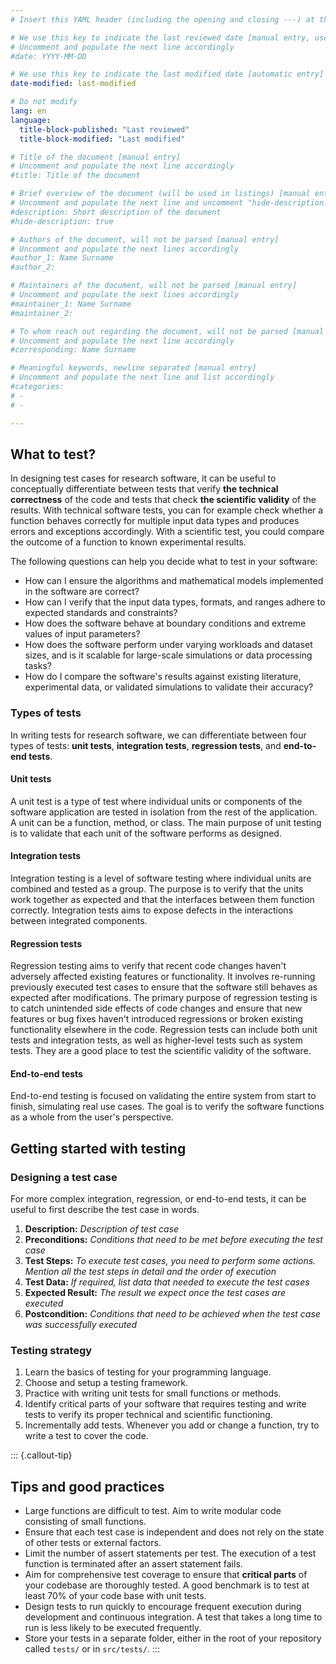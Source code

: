 ```yaml
---
# Insert this YAML header (including the opening and closing ---) at the beginning of the document and fill it out accordingly

# We use this key to indicate the last reviewed date [manual entry, use YYYY-MM-DD]
# Uncomment and populate the next line accordingly
#date: YYYY-MM-DD

# We use this key to indicate the last modified date [automatic entry]
date-modified: last-modified

# Do not modify
lang: en
language: 
  title-block-published: "Last reviewed"
  title-block-modified: "Last modified"

# Title of the document [manual entry]
# Uncomment and populate the next line accordingly
#title: Title of the document

# Brief overview of the document (will be used in listings) [manual entry]
# Uncomment and populate the next line and uncomment "hide-description: true".
#description: Short description of the document
#hide-description: true

# Authors of the document, will not be parsed [manual entry]
# Uncomment and populate the next lines accordingly
#author_1: Name Surname
#author_2:

# Maintainers of the document, will not be parsed [manual entry]
# Uncomment and populate the next lines accordingly
#maintainer_1: Name Surname
#maintainer_2:

# To whom reach out regarding the document, will not be parsed [manual entry]
# Uncomment and populate the next line accordingly
#corresponding: Name Surname

# Meaningful keywords, newline separated [manual entry]
# Uncomment and populate the next line and list accordingly
#categories: 
# - 
# - 

---
```



## What to test?
In designing test cases for research software, it can be useful to conceptually differentiate between tests that verify **the technical correctness** of the code and tests that check **the scientific validity** of the results. With technical software tests, you can for example check whether a function behaves correctly for multiple input data types and produces errors and exceptions accordingly. With a scientific test, you could compare the outcome of a function to known experimental results. 

The following questions can help you decide what to test in your software:

- How can I ensure the algorithms and mathematical models implemented in the software are correct?
- How can I verify that the input data types, formats, and ranges adhere to expected standards and constraints?
- How does the software behave at boundary conditions and extreme values of input parameters?
- How does the software perform under varying workloads and dataset sizes, and is it scalable for large-scale simulations or data processing tasks?
- How do I compare the software's results against existing literature, experimental data, or validated simulations to validate their accuracy?

### Types of tests
In writing tests for research software, we can differentiate between four types of tests: **unit tests**, **integration tests**, **regression tests**, and **end-to-end tests**.

#### Unit tests
A unit test is a type of test where individual units or components of the software application are tested in isolation from the rest of the application. A unit can be a function, method, or class. The main purpose of unit testing is to validate that each unit of the software performs as designed.

#### Integration tests
Integration testing is a level of software testing where individual units are combined and tested as a group. The purpose is to verify that the units work together as expected and that the interfaces between them function correctly. Integration tests aims to expose defects in the interactions between integrated components.

#### Regression tests
Regression testing aims to verify that recent code changes haven't adversely affected existing features or functionality. It involves re-running previously executed test cases to ensure that the software still behaves as expected after modifications. The primary purpose of regression testing is to catch unintended side effects of code changes and ensure that new features or bug fixes haven't introduced regressions or broken existing functionality elsewhere in the code. Regression tests can include both unit tests and integration tests, as well as higher-level tests such as system tests. They are a good place to test the scientific validity of the software.

#### End-to-end tests
End-to-end testing is focused on validating the entire system from start to finish, simulating real use cases. The goal is to verify the software functions as a whole from the user's perspective.

## Getting started with testing

### Designing a test case 
For more complex integration, regression, or end-to-end tests, it can be useful to first describe the test case in words.

1. **Description:** _Description of test case_
1. **Preconditions:** _Conditions that need to be met before executing the test case_
1. **Test Steps:** _To execute test cases, you need to perform some actions. Mention all the test steps in detail and the order of execution_
1. **Test Data:** _If required, list data that needed to execute the test cases_
1. **Expected Result:** _The result we expect once the test cases are executed_
1. **Postcondition:** _Conditions that need to be achieved when the test case was successfully executed_

### Testing strategy

1. Learn the basics of testing for your programming language.
2. Choose and setup a testing framework.
3. Practice with writing unit tests for small functions or methods.
4. Identify critical parts of your software that requires testing and write tests to verify its proper technical and scientific functioning.
5. Incrementally add tests. Whenever you add or change a function, try to write a test to cover the code. 


::: {.callout-tip}
## Tips and good practices
- Large functions are difficult to test. Aim to write modular code consisting of small functions.
- Ensure that each test case is independent and does not rely on the state of other tests or external factors.
- Limit the number of assert statements per test. The execution of a test function is terminated after an assert statement fails.
- Aim for comprehensive test coverage to ensure that **critical parts** of your codebase are thoroughly tested. A good benchmark is to test at least 70% of your code base with unit tests.
- Design tests to run quickly to encourage frequent execution during development and continuous integration. A test that takes a long time to run is less likely to be executed frequently.
- Store your tests in a separate folder, either in the root of your repository called `tests/` or in `src/tests/`.
:::
